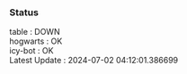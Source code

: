 ### Status


table : DOWN  
hogwarts : OK  
icy-bot : OK  
Latest Update : 2024-07-02 04:12:01.386699
